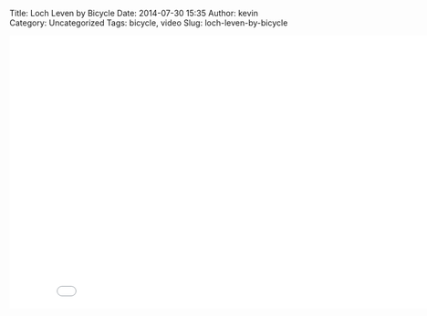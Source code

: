 Title: Loch Leven by Bicycle
Date: 2014-07-30 15:35
Author: kevin
Category: Uncategorized
Tags: bicycle, video
Slug: loch-leven-by-bicycle

<iframe src="//www.youtube-nocookie.com/embed/1F9BC8DbMDs?rel=0" width="853" height="480" frameborder="0" allowfullscreen="allowfullscreen"></iframe>

